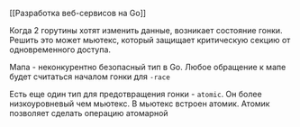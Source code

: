 [[Разработка веб-сервисов на Go]]

Когда 2 горутины хотят изменить данные, возникает состояние гонки. Решить это может мьютекс, который защищает критическую секцию от одновременного доступа.

Мапа - неконкурентно безопасный тип в Go. Любое обращение к мапе будет считаться началом гонки для `-race`

Есть еще один тип для предотвращения гонки - `atomic`. Он более низкоуровневый чем мьютекс.
В мьютекс встроен атомик. Атомик позволяет сделать операцию атомарной